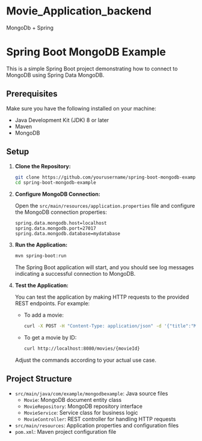 # Movie_Application_backend
MongoDb + Spring
# Spring Boot MongoDB Example

This is a simple Spring Boot project demonstrating how to connect to MongoDB using Spring Data MongoDB.

## Prerequisites

Make sure you have the following installed on your machine:

- Java Development Kit (JDK) 8 or later
- Maven
- MongoDB

## Setup

1. **Clone the Repository:**

    ```bash
    git clone https://github.com/yourusername/spring-boot-mongodb-example.git
    cd spring-boot-mongodb-example
    ```

2. **Configure MongoDB Connection:**

    Open the `src/main/resources/application.properties` file and configure the MongoDB connection properties:

    ```properties
    spring.data.mongodb.host=localhost
    spring.data.mongodb.port=27017
    spring.data.mongodb.database=mydatabase
    ```

3. **Run the Application:**

    ```bash
    mvn spring-boot:run
    ```

    The Spring Boot application will start, and you should see log messages indicating a successful connection to MongoDB.

4. **Test the Application:**

    You can test the application by making HTTP requests to the provided REST endpoints. For example:

    - To add a movie:

      ```bash
      curl -X POST -H "Content-Type: application/json" -d '{"title":"Movie Title", "year":2022}' http://localhost:8080/movies
      ```

    - To get a movie by ID:

      ```bash
      curl http://localhost:8080/movies/{movieId}
      ```

    Adjust the commands according to your actual use case.

## Project Structure

- `src/main/java/com/example/mongodbexample`: Java source files
  - `Movie`: MongoDB document entity class
  - `MovieRepository`: MongoDB repository interface
  - `MovieService`: Service class for business logic
  - `MovieController`: REST controller for handling HTTP requests
- `src/main/resources`: Application properties and configuration files
- `pom.xml`: Maven project configuration file

